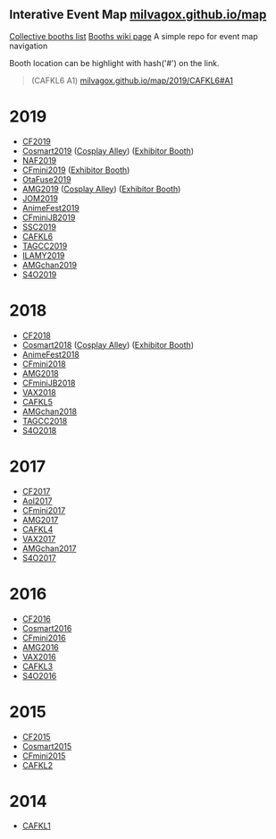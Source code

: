 Interative Event Map [milvagox.github.io/map](https://milvagox.github.io/map)
----
[Collective booths list](https://milvagox.github.io/map/booths)
[Booths wiki page](https://milvagox.miraheze.org)
A simple repo for event map navigation 

Booth location can be highlight with hash('#') on the link.
> (CAFKL6 A1) [milvagox.github.io/map/2019/CAFKL6#A1](http://milvagox.github.io/map/2019/CAFKL6#A1)


# 2019
- [CF2019](http://milvagox.github.io/map/2019/CF2019)
- [Cosmart2019](http://milvagox.github.io/map/2019/Cosmart2019) ([Cosplay Alley](http://milvagox.github.io/map/2019/Cosmart2019C)) ([Exhibitor Booth](http://milvagox.github.io/map/2019/Cosmart2019E))
- [NAF2019](http://milvagox.github.io/map/2019/NAF2019)
- [CFmini2019](http://milvagox.github.io/map/2019/CFmini2019) ([Exhibitor Booth](http://milvagox.github.io/map/2019/CFmini2019E))
- [OtaFuse2019](http://milvagox.github.io/map/2019/OtaFuse2019)
- [AMG2019](http://milvagox.github.io/map/2019/AMG2019) ([Cosplay Alley](http://milvagox.github.io/map/2019/AMG2019C)) ([Exhibitor Booth](http://milvagox.github.io/map/2019/AMG2019E))
- [JOM2019](http://milvagox.github.io/map/2019/JOM2019)
- [AnimeFest2019](http://milvagox.github.io/map/2019/AnimeFest2019)
- [CFminiJB2019](http://milvagox.github.io/map/2019/CFminiJB2019)
- [SSC2019](http://milvagox.github.io/map/2019/SSC2019)
- [CAFKL6](http://milvagox.github.io/map/2019/CAFKL6)
- [TAGCC2019](http://milvagox.github.io/map/2019/TAGCC2019)
- [ILAMY2019](http://milvagox.github.io/map/2019/ILAMY2019)
- [AMGchan2019](http://milvagox.github.io/map/2019/AMGchan2019)
- [S4O2019](http://milvagox.github.io/map/2019/S4O2019)

# 2018
- [CF2018](http://milvagox.github.io/map/2018/CF2018)
- [Cosmart2018](http://milvagox.github.io/map/2018/Cosmart2018) ([Cosplay Alley](http://milvagox.github.io/map/2018/Cosmart2018C)) ([Exhibitor Booth](http://milvagox.github.io/map/2018/Cosmart2018E))
- [AnimeFest2018](http://milvagox.github.io/map/2018/AnimeFest2018)
- [CFmini2018](http://milvagox.github.io/map/2018/CFmini2018)
- [AMG2018](http://milvagox.github.io/map/2018/AMG2018)
- [CFminiJB2018](http://milvagox.github.io/map/2018/CFminiJB2018)
- [VAX2018](http://milvagox.github.io/map/2018/VAX2018)
- [CAFKL5](http://milvagox.github.io/map/2018/CAFKL5)
- [AMGchan2018](http://milvagox.github.io/map/2018/AMGchan2018)
- [TAGCC2018](http://milvagox.github.io/map/2018/TAGCC2018)
- [S4O2018](http://milvagox.github.io/map/2018/S4O2018)

# 2017
- [CF2017](http://milvagox.github.io/map/2017/CF2017)
- [AoI2017](http://milvagox.github.io/map/2017/AoI2017)
- [CFmini2017](http://milvagox.github.io/map/2017/CFmini2017)
- [AMG2017](http://milvagox.github.io/map/2017/AMG2017)
- [CAFKL4](http://milvagox.github.io/map/2017/CAFKL4)
- [VAX2017](http://milvagox.github.io/map/2017/VAX2017)
- [AMGchan2017](http://milvagox.github.io/map/2017/AMGchan2017)
- [S4O2017](http://milvagox.github.io/map/2017/S4O2017)

# 2016
- [CF2016](http://milvagox.github.io/map/2016/CF2016)
- [Cosmart2016](http://milvagox.github.io/map/2016/Cosmart2016)
- [CFmini2016](http://milvagox.github.io/map/2016/CFmini2016)
- [AMG2016](http://milvagox.github.io/map/2016/AMG2016)
- [VAX2016](http://milvagox.github.io/map/2016/VAX2016)
- [CAFKL3](http://milvagox.github.io/map/2016/CAFKL3)
- [S4O2016](http://milvagox.github.io/map/2016/S4O2016)

# 2015
- [CF2015](http://milvagox.github.io/map/2015/CF2015)
- [Cosmart2015](http://milvagox.github.io/map/2015/Cosmart2015)
- [CFmini2015](http://milvagox.github.io/map/2015/CFmini2015)
- [CAFKL2](http://milvagox.github.io/map/2015/CAFKL2)

# 2014
- [CAFKL1](http://milvagox.github.io/map/2014/CAFKL1)